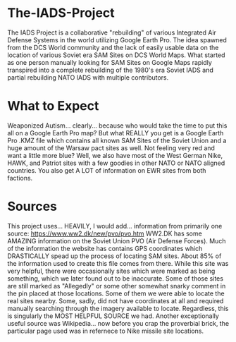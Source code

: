 # The-IADS-Project
The IADS Project is a collaborative "rebuilding" of various Integrated Air Defense Systems in the world utilizing Google Earth Pro.  The idea spawned from the DCS World community and the lack of easily usable data on the location of various Soviet era SAM Sites on DCS World Maps.  What started as one person manually looking for SAM Sites on Google Maps rapidly transpired into a complete rebuilding of the 1980's era Soviet IADS and partial rebuilding NATO IADS with multiple contributors.
# What to Expect 
Weaponized Autism... clearly... because who would take the time to put this all on a Google Earth Pro map?  But what REALLY you get is a Google Earth Pro .KMZ file which contains all known SAM Sites of the Soviet Union and a huge amount of the Warsaw pact sites as well.  Not feeling very red and want a little more blue?  Well, we also have most of the West German Nike, HAWK, and Patriot sites with a few goodies in other NATO or NATO aligned countries.  You also get A LOT of information on EWR sites from both factions.
# Sources
This project uses... HEAVILY, I would add... information from primarily one source:  https://www.ww2.dk/new/pvo/pvo.htm
WW2.DK has some AMAZING information on the Soviet Union PVO (Air Defense Forces).  Much of the information the website has contains GPS coordinates which DRASTICALLY spead up the process of locating SAM sites.  About 85% of the information used to create this file comes from there.  While this site was very helpful, there were occasionally sites which were marked as being something, which we later found out to be inaccurate.  Some of those sites are still marked as "Allegedly" or some other somewhat snarky comment in the pin placed at those locations.  Some of them we were able to locate the real sites nearby.  Some, sadly, did not have coordinates at all and required manually searching through the imagery available to locate.  Regardless, this is singularly the MOST HELPFUL SOURCE we had.
Another exceptionally useful source was Wikipedia... now before you crap the proverbial brick, the particular page used was in refernece to Nike missile site locations.  
